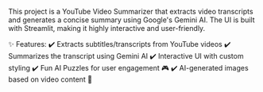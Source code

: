 This project is a YouTube Video Summarizer that extracts video transcripts and generates a concise summary using Google's Gemini AI. The UI is built with Streamlit, making it highly interactive and user-friendly.

✨ Features:
✔️ Extracts subtitles/transcripts from YouTube videos
✔️ Summarizes the transcript using Gemini AI
✔️ Interactive UI with custom styling
✔️ Fun AI Puzzles for user engagement 🎮
✔️ AI-generated images based on video content 🎨
